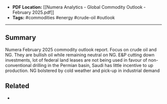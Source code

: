 
- **PDF Location:** [[Numera Analytics - Global Commodity Outlook - February 2025.pdf]]
- **Tags:** #commodities #energy #crude-oil #outlook 

---
## Summary

Numera February 2025 commodity outlook report. Focus on crude oil and NG. They are bullish oil while remaining neutral on NG. E&P cutting down investments, lot of federal land leases are not being used in favour of non-conventional drilling in the Permian basin, Saudi has little incentive to up production. NG bolstered by cold weather and pick-up in industrial demand
## Related
- 


